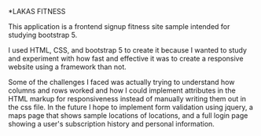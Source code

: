 *LAKAS FITNESS 

This application is a frontend signup fitness site sample intended for studying bootstrap 5. 

I used HTML, CSS, and bootstrap 5 to create it because I wanted to study and experiment with how fast and effective it was to create a responsive website using a framework than not. 

Some of the challenges I faced was actually trying to understand how columns and rows worked and how I could implement attributes in the HTML markup for responsiveness instead of manually writing them out in the css file. In the future I hope to implement form validation using jquery, a maps page that shows sample locations of locations, and a full login page showing a user's subscription history and personal information. 
